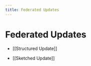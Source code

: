 ```yaml
---
title: Federated Updates
---
```


# Federated Updates
- [[Structured Update]] 

- [[Sketched Update]]












































